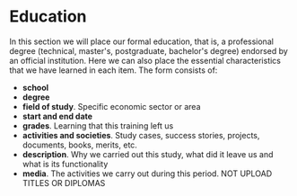 # Education



In this section we will place our formal education, that is, a professional degree (technical, master's, postgraduate, bachelor's degree) endorsed by an official institution. Here we can also place the essential characteristics that we have learned in each item. The form consists of:

* **school**
* **degree**
* **field of study**. Specific economic sector or area
* **start and end date**
* **grades**. Learning that this training left us
* **activities and societies**. Study cases, success stories, projects, documents, books, merits, etc.
* **description**. Why we carried out this study, what did it leave us and what is its functionality
* **media**. The activities we carry out during this period. NOT UPLOAD TITLES OR DIPLOMAS
